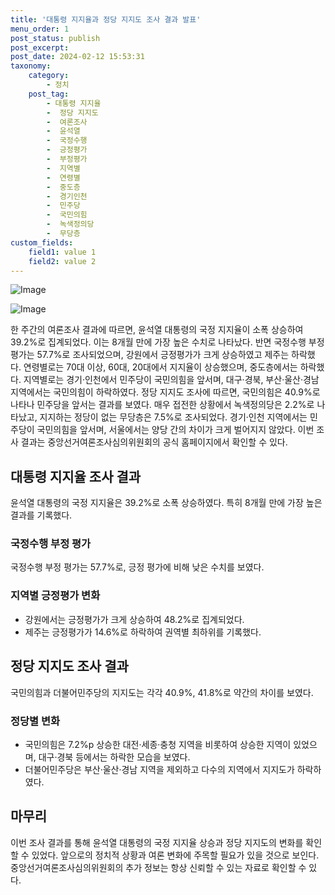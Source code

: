```yaml
---
title: '대통령 지지율과 정당 지지도 조사 결과 발표'
menu_order: 1
post_status: publish
post_excerpt: 
post_date: 2024-02-12 15:53:31
taxonomy:
    category:
        - 정치
    post_tag:
        - 대통령 지지율
        -  정당 지지도
        -  여론조사
        -  윤석열
        -  국정수행
        -  긍정평가
        -  부정평가
        -  지역별
        -  연령별
        -  중도층
        -  경기인천
        -  민주당
        -  국민의힘
        -  녹색정의당
        -  무당층
custom_fields:
    field1: value 1
    field2: value 2
---
```


![Image](https://imgnews.pstatic.net/image/666/2024/02/12/0000033378_001_20240212085301638.png?type=w647)

![Image](https://imgnews.pstatic.net/image/666/2024/02/12/0000033378_002_20240212085301686.png?type=w647)

한 주간의 여론조사 결과에 따르면, 윤석열 대통령의 국정 지지율이 소폭 상승하여 39.2%로 집계되었다. 이는 8개월 만에 가장 높은 수치로 나타났다. 반면 국정수행 부정 평가는 57.7%로 조사되었으며, 강원에서 긍정평가가 크게 상승하였고 제주는 하락했다. 연령별로는 70대 이상, 60대, 20대에서 지지율이 상승했으며, 중도층에서는 하락했다. 
지역별로는 경기·인천에서 민주당이 국민의힘을 앞서며, 대구·경북, 부산·울산·경남 지역에서는 국민의힘이 하락하였다. 
정당 지지도 조사에 따르면, 국민의힘은 40.9%로 나타나 민주당을 앞서는 결과를 보였다. 매우 접전한 상황에서 녹색정의당은 2.2%로 나타났고, 지지하는 정당이 없는 무당층은 7.5%로 조사되었다. 경기·인천 지역에서는 민주당이 국민의힘을 앞서며, 서울에서는 양당 간의 차이가 크게 벌어지지 않았다.
이번 조사 결과는 중앙선거여론조사심의위원회의 공식 홈페이지에서 확인할 수 있다.
## 대통령 지지율 조사 결과
윤석열 대통령의 국정 지지율은 39.2%로 소폭 상승하였다. 특히 8개월 만에 가장 높은 결과를 기록했다.
### 국정수행 부정 평가
국정수행 부정 평가는 57.7%로, 긍정 평가에 비해 낮은 수치를 보였다.
### 지역별 긍정평가 변화
- 강원에서는 긍정평가가 크게 상승하여 48.2%로 집계되었다.
- 제주는 긍정평가가 14.6%로 하락하여 권역별 최하위를 기록했다.
## 정당 지지도 조사 결과
국민의힘과 더불어민주당의 지지도는 각각 40.9%, 41.8%로 약간의 차이를 보였다.
### 정당별 변화
- 국민의힘은 7.2%p 상승한 대전·세종·충청 지역을 비롯하여 상승한 지역이 있었으며, 대구·경북 등에서는 하락한 모습을 보였다.
- 더불어민주당은 부산·울산·경남 지역을 제외하고 다수의 지역에서 지지도가 하락하였다.
## 마무리
이번 조사 결과를 통해 윤석열 대통령의 국정 지지율 상승과 정당 지지도의 변화를 확인할 수 있었다. 앞으로의 정치적 상황과 여론 변화에 주목할 필요가 있을 것으로 보인다. 중앙선거여론조사심의위원회의 추가 정보는 항상 신뢰할 수 있는 자료로 확인할 수 있다.
